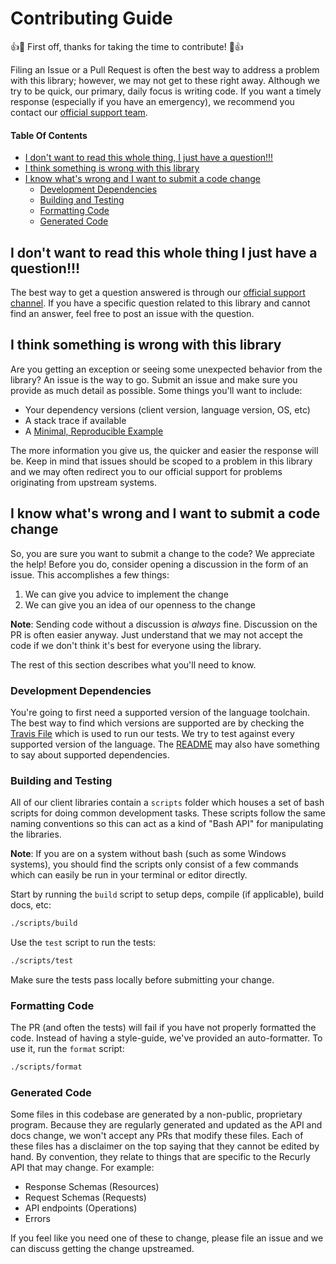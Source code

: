 # Contributing Guide

👍🎉 First off, thanks for taking the time to contribute! 🎉👍

Filing an Issue or a Pull Request is often the best way to address a problem with this library;
however, we may not get to these right away. Although we try to be quick, our primary, daily focus is
writing code. If you want a timely response (especially if you have an emergency), we recommend
you contact our [official support team](https://support.recurly.com/).

#### Table Of Contents

* [I don't want to read this whole thing, I just have a question!!!](#i-dont-want-to-read-this-whole-thing-i-just-have-a-question)
* [I think something is wrong with this library](#i-think-something-is-wrong-with-this-library)
* [I know what's wrong and I want to submit a code change](#i-know-whats-wrong-and-i-want-to-submit-a-code-change)
  * [Development Dependencies](#development-dependencies)
  * [Building and Testing](#building-and-testing)
  * [Formatting Code](#formatting-code)
  * [Generated Code](#generated-code)


## I don't want to read this whole thing I just have a question!!!

The best way to get a question answered is through our [official support channel](https://support.recurly.com/). If you
have a specific question related to this library and cannot find an answer, feel free to post an issue with the question.

## I think something is wrong with this library

Are you getting an exception or seeing some unexpected behavior from the library? An issue is the way to go.
Submit an issue and make sure you provide as much detail as possible. Some things you'll want to include:

* Your dependency versions (client version, language version, OS, etc)
* A stack trace if available
* A [Minimal, Reproducible Example](https://stackoverflow.com/help/minimal-reproducible-example)

The more information you give us, the quicker and easier the response will be. Keep in mind that issues should be scoped
to a problem in this library and we may often redirect you to our official support for problems originating from
upstream systems.

## I know what's wrong and I want to submit a code change

So, you are sure you want to submit a change to the code? We appreciate the help!
Before you do, consider opening a discussion in the form of an issue. This accomplishes a few things:

1. We can give you advice to implement the change
2. We can give you an idea of our openness to the change

**Note**: Sending code without a discussion is *always* fine. Discussion on the PR is often easier anyway. Just understand that we may
not accept the code if we don't think it's best for everyone using the library.

The rest of this section describes what you'll need to know.

### Development Dependencies

You're going to first need a supported version of the language toolchain. The best way to find which versions are supported are by checking
the [Travis File](.travis.yml) which is used to run our tests. We try to test against every supported version of the language. The [README](README.md)
may also have something to say about supported dependencies.

### Building and Testing

All of our client libraries contain a `scripts` folder which houses a set of bash scripts for doing common
development tasks. These scripts follow the same naming conventions so this can act as a kind of "Bash API"
for manipulating the libraries.

**Note**: If you are on a system without bash (such as some Windows systems), you should find the scripts only consist of a
few commands which can easily be run in your terminal or editor directly.

Start by running the `build` script to setup deps, compile (if applicable), build docs, etc:

```bash
./scripts/build
```

Use the `test` script to run the tests:

```bash
./scripts/test
```

Make sure the tests pass locally before submitting your change.

### Formatting Code

The PR (and often the tests) will fail if you have not properly formatted the code. Instead of having a style-guide, we've provided
an auto-formatter. To use it, run the `format` script:

```bash
./scripts/format
```

### Generated Code

Some files in this codebase are generated by a non-public, proprietary program. Because they are regularly generated and updated as the
API and docs change, we won't accept any PRs that modify these files. Each of these files has a disclaimer on the top saying that they cannot
be edited by hand. By convention, they relate to things that are specific to the Recurly API that may change. For example:

* Response Schemas (Resources)
* Request Schemas (Requests)
* API endpoints (Operations)
* Errors

If you feel like you need one of these to change, please file an issue and we can discuss getting the change upstreamed.

